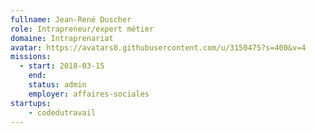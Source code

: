 ```yaml
---
fullname: Jean-René Duscher
role: Intrapreneur/expert métier
domaine: Intraprenariat
avatar: https://avatars0.githubusercontent.com/u/3150475?s=400&v=4
missions:
  - start: 2018-03-15
    end:
    status: admin
    employer: affaires-sociales
startups:
    - codedutravail
---
```

